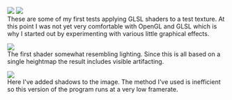 [![][fig1]][fig1]
[![][fig2]][fig2]  
These are some of my first tests applying GLSL shaders to a test texture.
At this point I was not yet very comfortable with OpenGL and GLSL which is why I started out by experimenting with various little graphical effects.

[![][fig3]][fig3]  
The first shader somewhat resembling lighting.
Since this is all based on a single heightmap the result includes visible artifacting.

[![][fig4]][fig4]  
Here I've added shadows to the image. The method I've used is inefficient so this version of the program runs at a very low framerate.


[fig1]: chromaaberration.png
[fig2]: edgedetect.png
[fig3]: lighting1.png
[fig4]: shading1.png
